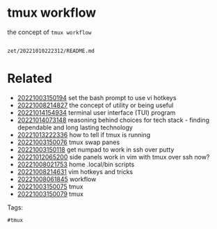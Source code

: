 # tmux workflow

the concept of `tmux workflow`

```
```

` zet/20221010222312/README.md `

# Related

- [20221003150194](/zet/20221003150194/README.md) set the bash prompt to use vi hotkeys
- [20221008214827](/zet/20221008214827/README.md) the concept of utility or being useful
- [20221014154934](/zet/20221014154934/README.md) terminal user interface (TUI) program
- [20221014073148](/zet/20221014073148/README.md) reasoning behind choices for tech stack - finding dependable and long lasting technology
- [20221013222336](/zet/20221013222336/README.md) how to tell if tmux is running
- [20221003150076](/zet/20221003150076/README.md) tmux swap panes
- [20221003150118](/zet/20221003150118/README.md) get numpad to work in ssh over putty
- [20221012065200](/zet/20221012065200/README.md) side panels work in vim with tmux over ssh now?
- [20221008021753](/zet/20221008021753/README.md) home .local/bin scripts
- [20221008214631](/zet/20221008214631/README.md) vim hotkeys and tricks
- [20221008061845](/zet/20221008061845/README.md) workflow
- [20221003150075](/zet/20221003150075/README.md) tmux
- [20221003150079](/zet/20221003150079/README.md) tmux

Tags:

    #tmux
